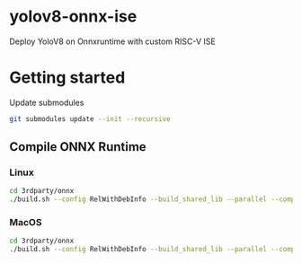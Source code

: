 # yolov8-onnx-ise
Deploy YoloV8 on Onnxruntime with custom RISC-V ISE

# Getting started

Update submodules
``` sh
git submodules update --init --recursive
```

## Compile ONNX Runtime

### Linux

``` sh
cd 3rdparty/onnx
./build.sh --config RelWithDebInfo --build_shared_lib --parallel --compile_no_warning_as_error --skip_submodule_sync
```

### MacOS
``` sh
cd 3rdparty/onnx
./build.sh --config RelWithDebInfo --build_shared_lib --parallel --compile_no_warning_as_error --skip_submodule_sync --cmake_extra_defines CMAKE_OSX_ARCHITECTURES=arm64
```


